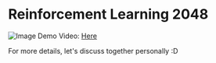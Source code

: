 # Reinforcement Learning 2048

![Image](https://i.imgur.com/NjBr0af.png)
Demo Video: [Here](https://www.linkedin.com/feed/update/urn:li:activity:6416604905460588544)

For more details, let's discuss together personally :D
